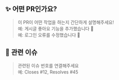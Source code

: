 ## ✨ 어떤 PR인가요?

> 이 PR이 어떤 작업을 하는지 간단하게 설명해주세요!  
> 예: 게시글 좋아요 기능을 추가했습니다 💖  
> 예: 로그인 오류를 수정했습니다 🐛

## 📌 관련 이슈

> 관련된 이슈 번호를 연결해주세요  
> 예: Closes #12, Resolves #45